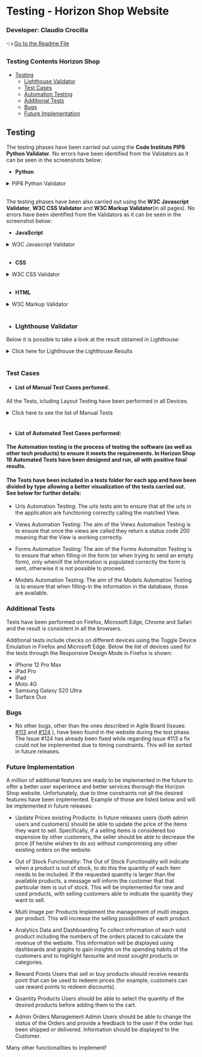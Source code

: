 # **Testing - Horizon Shop** Website

### **Developer: Claudio Crocilla**


👈 [Go to the Readme File](README.md)


### **Testing Contents Horizon Shop**
- [Testing](#testing)
  - [Lighthouse Validator](#lighthouse-validator)
  - [Test Cases](#test-cases)
  - [Automation Testing](#list-of-automated-test-cases-perfomed)
  - [Additional Tests](#additional-tests)
  - [Bugs](#bugs)
  - [Future Implementation](#future-implementation)




## **Testing**
The testing phases have been carried out using the **Code Institute PIP8 Python Validator**. No errors have been identified from the Validators as it can be seen in the screenshots below:

- **Python**

<details>
    <summary>PIP8 Python Validator</summary>

<details>
    <summary>Click here for the CI Python Linter Validator - Home [views.py]</summary>
<img src="static/images/readme/validation-pip8/home-views.webp" alt="CI Python Linter Validator - Home Page [views.py]" width="1000"/>
</details>

<details>
    <summary>Click here for the CI Python Linter Validator - Home [urls.py]</summary>
<img src="static/images/readme/validation-pip8/home-urls.webp" alt="CI Python Linter Validator - Home Page [urls.py]" width="1000"/>
</details>

<details>
    <summary>Click here for the CI Python Linter Validator - Home [models.py]</summary>
<img src="static/images/readme/validation-pip8/home-models.webp" alt="CI Python Linter Validator - Home Page [models.py]" width="1000"/>
</details>

<details>
    <summary>Click here for the CI Python Linter Validator - Contact_Us [views.py]</summary>
<img src="static/images/readme/validation-pip8/contact-us-views.webp" alt="CI Python Linter Validator - Contact Us [views.py]" width="1000"/>
</details>

<details>
    <summary>Click here for the CI Python Linter Validator - Contact_Us [urls.py]</summary>
<img src="static/images/readme/validation-pip8/contact-us-urls.webp" alt="CI Python Linter Validator - Contact Us [urls.py]" width="1000"/>
</details>

<details>
    <summary>Click here for the CI Python Linter Validator - Contact_Us [models.py]</summary>
<img src="static/images/readme/validation-pip8/contact-us-models.webp" alt="CI Python Linter Validator - Contact Us [models.py]" width="1000"/>
</details>

<details>
    <summary>Click here for the CI Python Linter Validator - Contact_Us [forms.py]</summary>
<img src="static/images/readme/validation-pip8/contact-us-forms.webp" alt="CI Python Linter Validator - Contact Us [forms.py]" width="1000"/>
</details>

<details>
    <summary>Click here for the CI Python Linter Validator - Products [admin.py]</summary>
<img src="static/images/readme/validation-pip8/contact-us-admin.webp" alt="CI Python Linter Validator - Contact Us [admin.py]" width="1000"/>
</details>

<details>
    <summary>Click here for the CI Python Linter Validator - Products [views.py]</summary>
<img src="static/images/readme/validation-pip8/products-views.webp" alt="CI Python Linter Validator - Products [views.py]" width="1000"/>
</details>

<details>
    <summary>Click here for the CI Python Linter Validator - Products [urls.py]</summary>
<img src="static/images/readme/validation-pip8/products-urls.webp" alt="CI Python Linter Validator - Products [urls.py]" width="1000"/>
</details>

<details>
    <summary>Click here for the CI Python Linter Validator - Products [models.py]</summary>
<img src="static/images/readme/validation-pip8/products-models.webp" alt="CI Python Linter Validator - Products [models.py]" width="1000"/>
</details>

<details>
    <summary>Click here for the CI Python Linter Validator - Products [forms.py]</summary>
<img src="static/images/readme/validation-pip8/products-forms.webp" alt="CI Python Linter Validator - Products [forms.py]" width="1000"/>
</details>

<details>
    <summary>Click here for the CI Python Linter Validator - Products [admin.py]</summary>
<img src="static/images/readme/validation-pip8/products-admin.webp" alt="CI Python Linter Validator - Products [admin.py]" width="1000"/>
</details>

<details>
    <summary>Click here for the CI Python Linter Validator - Products_Cart [views.py]</summary>
<img src="static/images/readme/validation-pip8/cart-views.webp" alt="CI Python Linter Validator - Products_Cart [views.py]" width="1000"/>
</details>

<details>
    <summary>Click here for the CI Python Linter Validator - Products_Cart [urls.py]</summary>
<img src="static/images/readme/validation-pip8/cart-urls.webp" alt="CI Python Linter Validator - Products_Cart [urls.py]" width="1000"/>
</details>

<details>
    <summary>Click here for the CI Python Linter Validator - Products_Cart [models.py]</summary>
<img src="static/images/readme/validation-pip8/cart-models.webp" alt="CI Python Linter Validator - Products_Cart [models.py]" width="1000"/>
</details>

<details>
    <summary>Click here for the CI Python Linter Validator - Products_Cart [forms.py]</summary>
<img src="static/images/readme/validation-pip8/cart-forms.webp" alt="CI Python Linter Validator - Products_Cart [forms.py]" width="1000"/>
</details>

<details>
    <summary>Click here for the CI Python Linter Validator - Products_Cart [context-processors.py]</summary>
<img src="static/images/readme/validation-pip8/cart-context-processors.webp" alt="CI Python Linter Validator - Products_Cart [context-processors.py]" width="1000"/>
</details>

<details>
    <summary>Click here for the CI Python Linter Validator - Products_Cart [admin.py]</summary>
<img src="static/images/readme/validation-pip8/cart-admin.webp" alt="CI Python Linter Validator - Products_Cart [admin.py]" width="1000"/>
</details>

<details>
    <summary>Click here for the CI Python Linter Validator - Products_Checkout [views.py]</summary>
<img src="static/images/readme/validation-pip8/checkout-views.webp" alt="CI Python Linter Validator - Products_Checkout [views.py]" width="1000"/>
</details>

<details>
    <summary>Click here for the CI Python Linter Validator - Products_Checkout [urls.py]</summary>
<img src="static/images/readme/validation-pip8/checkout-urls.webp" alt="CI Python Linter Validator - Products_Checkout [urls.py]" width="1000"/>
</details>

<details>
    <summary>Click here for the CI Python Linter Validator - Products_Checkout [models.py]</summary>
<img src="static/images/readme/validation-pip8/checkout-models.webp" alt="CI Python Linter Validator - Products_Checkout [models.py]" width="1000"/>
</details>

<details>
    <summary>Click here for the CI Python Linter Validator - Products_Checkout [forms.py]</summary>
<img src="static/images/readme/validation-pip8/checkout-forms.webp" alt="CI Python Linter Validator - Products_Checkout [forms.py]" width="1000"/>
</details>

<details>
    <summary>Click here for the CI Python Linter Validator - Products_Checkout [admin.py]</summary>
<img src="static/images/readme/validation-pip8/checkout-admin.webp" alt="CI Python Linter Validator - Products_Checkout [admin.py]" width="1000"/>
</details>

<details>
    <summary>Click here for the CI Python Linter Validator - Products_Wishlist [views.py]</summary>
<img src="static/images/readme/validation-pip8/wishlist-views.webp" alt="CI Python Linter Validator - Products_Wishlist [views.py]" width="1000"/>
</details>

<details>
    <summary>Click here for the CI Python Linter Validator - Products_Wishlist [models.py]</summary>
<img src="static/images/readme/validation-pip8/wishlist-models.webp" alt="CI Python Linter Validator - Products_Wishlist [models.py]" width="1000"/>
</details>

<details>
    <summary>Click here for the CI Python Linter Validator - Products_Wishlist [context-processors.py]</summary>
<img src="static/images/readme/validation-pip8/wishlist-context-processors.webp" alt="CI Python Linter Validator - Products_Wishlist [context-processors.py]" width="1000"/>
</details>

<details>
    <summary>Click here for the CI Python Linter Validator - Products_Wishlist [admin.py]</summary>
<img src="static/images/readme/validation-pip8/wishlist-admin.webp" alt="CI Python Linter Validator - Products_Wishlist [admin.py]" width="1000"/>
</details>

<details>
    <summary>Click here for the CI Python Linter Validator - Dashboard [views.py]</summary>
<img src="static/images/readme/validation-pip8/dashboard-views.webp" alt="CI Python Linter Validator - Dashboard [views.py]" width="1000"/>
</details>

<details>
    <summary>Click here for the CI Python Linter Validator - Dashboard [urls.py]</summary>
<img src="static/images/readme/validation-pip8/dashboard-urls.webp" alt="CI Python Linter Validator - Dashboard [urls.py]" width="1000"/>
</details>

<details>
    <summary>Click here for the CI Python Linter Validator - Dashboard [models.py]</summary>
<img src="static/images/readme/validation-pip8/dashboard-models.webp" alt="CI Python Linter Validator - Dashboard [models.py]" width="1000"/>
</details>

<details>
    <summary>Click here for the CI Python Linter Validator - Dashboard [forms.py]</summary>
<img src="static/images/readme/validation-pip8/dashboard-forms.webp" alt="CI Python Linter Validator - Dashboard [forms.py]" width="1000"/>
</details>

<details>
    <summary>Click here for the CI Python Linter Validator - Dashboard [signals.py]</summary>
<img src="static/images/readme/validation-pip8/dashboard-signals.webp" alt="CI Python Linter Validator - Dashboard [signals.py]" width="1000"/>
</details>

<details>
    <summary>Click here for the CI Python Linter Validator - Dashboard [admin.py]</summary>
<img src="static/images/readme/validation-pip8/dashboard-admin.webp" alt="CI Python Linter Validator - Dashboard [admin.py]" width="1000"/>
</details>

</details>

<br>

The testing phases have been also carried out using the **W3C Javascript Validator**, **W3C CSS Validator** and **W3C Markup Validator**(in all pages). No errors have been identified from the Validators as it can be seen in the screenshot below:  

- **JavaScript**

<details>
    <summary>W3C Javascript Validator</summary>

<details>
    <summary>Click here for W3C Javascript Validator - Navbar_Script.js</summary>
<img src="static/images/readme/validation-js/js-navbar-script.webp" alt="W3C Javascript Validator - Navbar-Script" width="1000"/>
</details>

<details>
    <summary>Click here for W3C Javascript Validator - Stripe_Element.js</summary>
<img src="static/images/readme/validation-js/js-stripe-elements.webp" alt="W3C Javascript Validator - Stripe" width="1000"/>
</details>

<details>
    <summary>Click here for W3C Javascript Validator - Script.js</summary>
<img src="static/images/readme/validation-js/js-toastify.webp" alt="W3C Javascript Validator - Toastify" width="1000"/>
</details>

</details>

<br>

- **CSS**

<details>
    <summary>W3C CSS Validator</summary>

<details>
    <summary>Click here for W3C CSS Validator - Base.css</summary>
<img src="static/images/readme/validation-css/css-base.webp" alt="W3C CSS Validator - Base.css" width="1000"/>
</details>

<details>
    <summary>Click here for W3C CSS Validator - Rating-stars.css</summary>
<img src="static/images/readme/validation-css/css-rating.webp" alt="W3C CSS Validator - Rating-stars.css" width="1000"/>
</details>

</details>

<br>

- **HTML**

<details>
    <summary>W3C Markup Validator</summary>

<details>
    <summary>Click here for W3C Markup Validator - Home Page</summary>
<img src="static/images/readme/validation-html/homepage.webp" alt="W3C Markup Validator - Home Page" width="1000px"/>
</details>

<details>
    <summary>Click here for W3C Markup Validator - Contact Us</summary>
<img src="static/images/readme/validation-html/contact-us.webp" alt="W3C Markup Validator - Contact Us" width="1000px"/>
</details>

<details>
    <summary>Click here for W3C Markup Validator - Sign In</summary>
<img src="static/images/readme/validation-html/sign-in.webp" alt="W3C Markup Validator - Sign In" width="1000px"/>
</details>

<details>
    <summary>Click here for W3C Markup Validator - Sign Up</summary>
<img src="static/images/readme/validation-html/sign-up.webp" alt="W3C Markup Validator - Sign Up" width="1000px"/>
</details>

<details>
    <summary>Click here for W3C Markup Validator - Sign Out</summary>
<img src="static/images/readme/validation-html/logout.webp" alt="W3C Markup Validator - Sign Out" width="1000px"/>
</details>

<details>
    <summary>Click here for W3C Markup Validator - All Products</summary>
<img src="static/images/readme/validation-html/all-products.webp" alt="W3C Markup Validator - All Products" width="1000px"/>
</details>

<details>
    <summary>Click here for W3C Markup Validator - New Products</summary>
<img src="static/images/readme/validation-html/new-products.webp" alt="W3C Markup Validator - New Products" width="1000px"/>
</details>

<details>
    <summary>Click here for W3C Markup Validator - Used Products</summary>
<img src="static/images/readme/validation-html/used-products.webp" alt="W3C Markup Validator - Used Products" width="1000px"/>
</details>

<details>
    <summary>Click here for W3C Markup Validator - Search By Category</summary>
<img src="static/images/readme/validation-html/by-category-products.webp" alt="W3C Markup Validator - Search By Category" width="1000px"/>
</details>

<details>
    <summary>Click here for W3C Markup Validator - Search By Sub-Category</summary>
<img src="static/images/readme/validation-html/by-subcategory-products.webp" alt="W3C Markup Validator - Search By Sub-Category" width="1000px"/>
</details>

<details>
    <summary>Click here for W3C Markup Validator - Product Details</summary>
<img src="static/images/readme/validation-html/product-details.webp" alt="W3C Markup Validator - Product Details" width="1000px"/>
</details>

<details>
    <summary>Click here for W3C Markup Validator - Cart</summary>
<img src="static/images/readme/validation-html/cart.webp" alt="W3C Markup Validator - Cart" width="1000px"/>
</details>

<details>
    <summary>Click here for W3C Markup Validator - Checkout</summary>
<img src="static/images/readme/validation-html/checkout.webp" alt="W3C Markup Validator - Checkout" width="1000px"/>
</details>

<details>
    <summary>Click here for W3C Markup Validator - Payment Success</summary>
<img src="static/images/readme/validation-html/payment-success.webp" alt="W3C Markup Validator - Payment Success" width="1000px"/>
</details>

<details>
    <summary>Click here for W3C Markup Validator - Wishlist</summary>
<img src="static/images/readme/validation-html/wishlist.webp" alt="W3C Markup Validator - Wishlist" width="1000px"/>
</details>

<details>
    <summary>Click here for W3C Markup Validator - My Horizon Shop</summary>
<img src="static/images/readme/validation-html/my-horizon-shop.webp" alt="W3C Markup Validator - My Horizon Shop" width="1000px"/>
</details>

<details>
    <summary>Click here for W3C Markup Validator - [Admin] Add Category</summary>
<img src="static/images/readme/validation-html/admin-add-category-.webp" alt="W3C Markup Validator - [Admin] Add Category" width="1000px"/>
</details>

<details>
    <summary>Click here for W3C Markup Validator - [Admin] List Categories</summary>
<img src="static/images/readme/validation-html/admin-categories.webp" alt="W3C Markup Validator - [Admin] List Categories" width="1000px"/>
</details>

<details>
    <summary>Click here for W3C Markup Validator - [Admin] Update Category</summary>
<img src="static/images/readme/validation-html/admin-category-update.webp" alt="W3C Markup Validator - [Admin] Update Category" width="1000px"/>
</details>

<details>
    <summary>Click here for W3C Markup Validator - [Admin] Deleted Categories</summary>
<img src="static/images/readme/validation-html/admin-deleted-categories.webp" alt="W3C Markup Validator - [Admin] List Categories" width="1000px"/>
</details>

<details>
    <summary>Click here for W3C Markup Validator - [Admin] Add Sub-Category</summary>
<img src="static/images/readme/validation-html/admin-add-subcategory.webp" alt="W3C Markup Validator - [Admin] Add Sub-Category" width="1000px"/>
</details>

<details>
    <summary>Click here for W3C Markup Validator - [Admin] List Sub-Categories</summary>
<img src="static/images/readme/validation-html/admin-subcategories.webp" alt="W3C Markup Validator - [Admin] List Sub-Categories" width="1000px"/>
</details>

<details>
    <summary>Click here for W3C Markup Validator - [Admin] Update Sub-Category</summary>
<img src="static/images/readme/validation-html/admin-subcategory-update.webp" alt="W3C Markup Validator - [Admin] Update Sub-Category" width="1000px"/>
</details>

<details>
    <summary>Click here for W3C Markup Validator - [Admin] Deleted Sub-Categories</summary>
<img src="static/images/readme/validation-html/admin-deleted-subcategories.webp" alt="W3C Markup Validator - [Admin] Deleted Sub-Categories" width="1000px"/>
</details>

<details>
    <summary>Click here for W3C Markup Validator - [Admin] Add Product</summary>
<img src="static/images/readme/validation-html/admin-add-product.webp" alt="W3C Markup Validator - [Admin] Add Product" width="1000px"/>
</details>

<details>
    <summary>Click here for W3C Markup Validator - [Admin] List Products</summary>
<img src="static/images/readme/validation-html/admin-products-list.webp" alt="W3C Markup Validator - [Admin] List Products" width="1000px"/>
</details>

<details>
    <summary>Click here for W3C Markup Validator - [Admin] Update Product</summary>
<img src="static/images/readme/validation-html/admin-product-update.webp" alt="W3C Markup Validator - [Admin] Update Product" width="1000px"/>
</details>

<details>
    <summary>Click here for W3C Markup Validator - [Admin] Deleted Products</summary>
<img src="static/images/readme/validation-html/admin-deleted-products.webp.webp" alt="W3C Markup Validator - [Admin] Deleted Products" width="1000px"/>
</details>

<details>
    <summary>Click here for W3C Markup Validator - [Admin/Customer] Edit Profile </summary>
<img src="static/images/readme/validation-html/customer-edit-profile.webp" alt="W3C Markup Validator - [Admin/Customer] Edit Profile" width="1000px"/>
</details>

<details>
    <summary>Click here for W3C Markup Validator - [Admin/Customer] Change Password</summary>
<img src="static/images/readme/validation-html/customer-change-password.webp" alt="W3C Markup Validator - [Admin/Customer] Change Password" width="1000px"/>
</details>

<details>
    <summary>Click here for W3C Markup Validator - [Admin/Customer] Add Address </summary>
<img src="static/images/readme/validation-html/customer-add-shipping-address.webp" alt="W3C Markup Validator - [Admin/Customer] Add Address" width="1000px"/>
</details>

<details>
    <summary>Click here for W3C Markup Validator - [Admin/Customer] List Addresses </summary>
<img src="static/images/readme/validation-html/customer-shipping-addresses.webp" alt="W3C Markup Validator - [Admin/Customer] List Addresses" width="1000px"/>
</details>

<details>
    <summary>Click here for W3C Markup Validator - [Admin/Customer] Update Address</summary>
<img src="static/images/readme/validation-html/customer-shipping-address-update.webp" alt="W3C Markup Validator - [Admin/Customer] Update Address" width="1000px"/>
</details>

<details>
    <summary>Click here for W3C Markup Validator - [Admin/Customer] Delete Address</summary>
<img src="static/images/readme/validation-html/customer-delete-shipping-address.webp" alt="W3C Markup Validator - [Admin/Customer] Delete Address" width="1000px"/>
</details>

<details>
    <summary>Click here for W3C Markup Validator - [Admin/Customer] My Orders</summary>
<img src="static/images/readme/validation-html/customer-my-orders.webp" alt="W3C Markup Validator - [Admin/Customer] My Orders" width="1000px"/>
</details>

<details>
    <summary>Click here for W3C Markup Validator - [Admin/Customer] Order Details</summary>
<img src="static/images/readme/validation-html/customer-order-details.webp" alt="W3C Markup Validator - [Admin/Customer] Order Details" width="1000px"/>
</details>

<details>
    <summary>Click here for W3C Markup Validator - [Admin/Customer] Sell Product</summary>
<img src="static/images/readme/validation-html/customer-sell-product.webp" alt="W3C Markup Validator - [Admin/Customer] Sell Product" width="1000px"/>
</details>

<details>
    <summary>Click here for W3C Markup Validator - [Admin/Customer] Products' List</summary>
<img src="static/images/readme/validation-html/customer-my-products.webp" alt="W3C Markup Validator - [Admin/Customer] Products' List" width="1000px"/>
</details>

<details>
    <summary>Click here for W3C Markup Validator - [Admin/Customer] Update Product</summary>
<img src="static/images/readme/validation-html/customer-product-update.webp" alt="W3C Markup Validator - [Admin/Customer] Update Product" width="1000px"/>
</details>

<details>
    <summary>Click here for W3C Markup Validator - [Admin/Customer] Wishlist</summary>
<img src="static/images/readme/validation-html/wishlist.webp" alt="W3C Markup Validator - [Admin/Customer] Wishlist" width="1000px"/>
</details>

<details>
    <summary>Click here for W3C Markup Validator - [Admin/Customer] Add Testimonial</summary>
<img src="static/images/readme/validation-html/customer-add-testimonial.webp" alt="W3C Markup Validator - [Admin/Customer] Add Testimonial" width="1000px"/>
</details>

<details>
    <summary>Click here for W3C Markup Validator - [Admin/Customer] Testimonial List</summary>
<img src="static/images/readme/validation-html/customer-testimonial-list.webp" alt="W3C Markup Validator - [Admin/Customer] Testimonial List" width="1000px"/>
</details>

<details>
    <summary>Click here for W3C Markup Validator - [Admin/Customer] Update Testimonial</summary>
<img src="static/images/readme/validation-html/customer-testimonial-update.webp" alt="W3C Markup Validator - [Admin/Customer] Update Testimonial" width="1000px"/>
</details>

<details>
    <summary>Click here for W3C Markup Validator - [Admin/Customer] Delete Testimonial</summary>
<img src="static/images/readme/validation-html/customer-testimonial-delete.webp" alt="W3C Markup Validator - [Admin/Customer] Delete Testimonial" width="1000px"/>
</details>

<details>
    <summary>Click here for W3C Markup Validator - Error 404</summary>
<img src="static/images/readme/validation-html/error-404.webp" alt="W3C Markup Validator - Error 404" width="1000px"/>
</details>

</details>

<br>

- ### **Lighthouse Validator**
Below it is possible to take a look at the result obtained in Lighthouse:

<details>
    <summary>Click here for Lighthouse the Lighthouse Results</summary>

<details>
    <summary>Click here for Lighthouse Desktop - Homepage</summary>
<img src="static/images/readme/lighthouse/lh-home-desktop.webp" alt="Lighthouse Desktop Homepage" width="600px"/>
</details>

<details>
    <summary>Click here for Lighthouse Mobile - Homepage</summary>
<img src="static/images/readme/lighthouse/lh-home-mobile.webp" alt="Lighthouse Mobile Homepage" width="600px"/>
</details>

<details>
    <summary>Click here for Lighthouse Desktop - Contact Us</summary>
<img src="static/images/readme/lighthouse/lh-contact-us-desktop.webp" alt="Lighthouse Desktop Contact Us" width="600px"/>
</details>

<details>
    <summary>Click here for Lighthouse Mobile - Contact Us</summary>
<img src="static/images/readme/lighthouse/lh-contact-us-mobile.webp" alt="Lighthouse Mobile Contact Us" width="600px"/>
</details>

<details>
    <summary>Click here for Lighthouse Desktop - All Products</summary>
<img src="static/images/readme/lighthouse/lh-all-products-desktop.webp" alt="Lighthouse Desktop All Products" width="600px"/>
</details>

<details>
    <summary>Click here for Lighthouse Mobile - All Products</summary>
<img src="static/images/readme/lighthouse/lh-all-products-mobile.webp" alt="Lighthouse Mobile All Products" width="600px"/>
</details>

<details>
    <summary>Click here for Lighthouse Desktop - New Products</summary>
<img src="static/images/readme/lighthouse/lh-new-products-desktop.webp" alt="Lighthouse Desktop New Products" width="600px"/>
</details>

<details>
    <summary>Click here for Lighthouse Mobile - New Products</summary>
<img src="static/images/readme/lighthouse/lh-new-products-mobile.webp" alt="Lighthouse Mobile New Products" width="600px"/>
</details>

<details>
    <summary>Click here for Lighthouse Desktop - Used Products</summary>
<img src="static/images/readme/lighthouse/lh-used-products-desktop.webp" alt="Lighthouse Desktop Used Products" width="600px"/>
</details>

<details>
    <summary>Click here for Lighthouse Mobile - Used Products</summary>
<img src="static/images/readme/lighthouse/lh-used-products-mobile.webp" alt="Lighthouse Mobile Used Products" width="600px"/>
</details>

<details>
    <summary>Click here for Lighthouse Desktop - Products Search By</summary>
<img src="static/images/readme/lighthouse/lh-search-by-products-desktop.webp" alt="Lighthouse Desktop Products Search By" width="600px"/>
</details>

<details>
    <summary>Click here for Lighthouse Mobile - Products Search By</summary>
<img src="static/images/readme/lighthouse/lh-serach-by-products-mobile.webp" alt="Lighthouse Mobile Products Search By" width="600px"/>
</details>

<details>
    <summary>Click here for Lighthouse Desktop - Products Details</summary>
<img src="static/images/readme/lighthouse/lh-product-details-desktop.webp" alt="Lighthouse Desktop Products Details" width="600px"/>
</details>

<details>
    <summary>Click here for Lighthouse Mobile - Products Details</summary>
<img src="static/images/readme/lighthouse/lh-product-details-mobile.webp" alt="Lighthouse Mobile Products Details" width="600px"/>
</details>

<details>
    <summary>Click here for Lighthouse Desktop - Cart</summary>
<img src="static/images/readme/lighthouse/lh-cart-desktop.webp" alt="Lighthouse Desktop Cart" width="600px"/>
</details>

<details>
    <summary>Click here for Lighthouse Mobile - Cart</summary>
<img src="static/images/readme/lighthouse/lh-cart-mobile.webp" alt="Lighthouse Mobile Cart" width="600px"/>
</details>

<details>
    <summary>Click here for Lighthouse Desktop - Checkout</summary>
<img src="static/images/readme/lighthouse/lh-checkout-desktop.webp" alt="Lighthouse Desktop Checkout" width="600px"/>
</details>

<details>
    <summary>Click here for Lighthouse Mobile - Checkout</summary>
<img src="static/images/readme/lighthouse/lh-checkout-mobile.webp" alt="Lighthouse Mobile Checkout" width="600px"/>
</details>

<details>
    <summary>Click here for Lighthouse Desktop - Payment Success</summary>
<img src="static/images/readme/lighthouse/lh-payment-success-desktop.webp" alt="Lighthouse Desktop Payment Success" width="600px"/>
</details>

<details>
    <summary>Click here for Lighthouse Mobile - Payment Success</summary>
<img src="static/images/readme/lighthouse/lh-payment-success-mobile.webp" alt="Lighthouse Mobile Payment Success" width="600px"/>
</details>

<details>
    <summary>Click here for Lighthouse Desktop - My Horizon Shop</summary>
<img src="static/images/readme/lighthouse/lh-my-horizon-shop-desktop.webp" alt="Lighthouse Desktop My Horizon Shop" width="600px"/>
</details>

<details>
    <summary>Click here for Lighthouse Mobile - My Horizon Shop</summary>
<img src="static/images/readme/lighthouse/lh-my-horizon-shop-mobile.webp" alt="Lighthouse Mobile My Horizon Shop" width="600px"/>
</details>

<details>
    <summary>Click here for Lighthouse Desktop - [Admin] Add Category </summary>
<img src="static/images/readme/lighthouse/lh-admin-add-category-desktop.webp" alt="Lighthouse Desktop [Admin] Add Category" width="600px"/>
</details>

<details>
    <summary>Click here for Lighthouse Mobile - [Admin] Add Category </summary>
<img src="static/images/readme/lighthouse/lh-admin-add-category-mobile.webp" alt="Lighthouse Mobile [Admin] Add Category" width="600px"/>
</details>

<details>
    <summary>Click here for Lighthouse Desktop - [Admin] List Categories </summary>
<img src="static/images/readme/lighthouse/lh-admin-list-category-desktop.webp" alt="Lighthouse Desktop [Admin] List Category" width="600px"/>
</details>

<details>
    <summary>Click here for Lighthouse Mobile - [Admin] List Categories </summary>
<img src="static/images/readme/lighthouse/lh-admin-list-category-mobile.webp" alt="Lighthouse Mobile [Admin] List Category" width="600px"/>
</details>

<details>
    <summary>Click here for Lighthouse Desktop - [Admin] Update Category </summary>
<img src="static/images/readme/lighthouse/lh-admin-update-category-desktop.webp" alt="Lighthouse Desktop [Admin] Update Category" width="600px"/>
</details>

<details>
    <summary>Click here for Lighthouse Mobile - [Admin] Update Category </summary>
<img src="static/images/readme/lighthouse/lh-admin-update-category-mobile.webp" alt="Lighthouse Mobile [Admin] Update Category" width="600px"/>
</details>

<details>
    <summary>Click here for Lighthouse Desktop - [Admin] Deleted Categories </summary>
<img src="static/images/readme/lighthouse/lh-admin-deleted-categories-desktop.webp" alt="Lighthouse Desktop [Admin] Deleted Category" width="600px"/>
</details>

<details>
    <summary>Click here for Lighthouse Mobile - [Admin] Deleted Categories </summary>
<img src="static/images/readme/lighthouse/lh-admin-deleted-categories-mobile.webp" alt="Lighthouse Mobile [Admin] Deleted Category" width="600px"/>
</details>

<details>
    <summary>Click here for Lighthouse Desktop - [Admin] Add Sub-Category </summary>
<img src="static/images/readme/lighthouse/lh-admin-add-subcategory-desktop.webp" alt="Lighthouse Desktop [Admin] Add Sub-Category" width="600px"/>
</details>

<details>
    <summary>Click here for Lighthouse Mobile - [Admin] Add Sub-Category </summary>
<img src="static/images/readme/lighthouse/lh-admin-add-subcategory-mobile.webp" alt="Lighthouse Mobile [Admin] Add Sub-Category" width="600px"/>
</details>

<details>
    <summary>Click here for Lighthouse Desktop - [Admin] List Sub-Categories </summary>
<img src="static/images/readme/lighthouse/lh-admin-list-subcategory-desktop.webp" alt="Lighthouse Desktop [Admin] List Sub-Categories" width="600px"/>
</details>

<details>
    <summary>Click here for Lighthouse Mobile - [Admin] List Sub-Categories </summary>
<img src="static/images/readme/lighthouse/lh-admin-list-subcategory-mobile.webp" alt="Lighthouse Mobile [Admin] List Sub-Categories" width="600px"/>
</details>

<details>
    <summary>Click here for Lighthouse Desktop - [Admin] Update Sub-Category </summary>
<img src="static/images/readme/lighthouse/lh-admin-update-subcategory-desktop.webp" alt="Lighthouse Desktop [Admin] Update Sub-Categories" width="600px"/>
</details>

<details>
    <summary>Click here for Lighthouse Mobile - [Admin] Update Sub-Category </summary>
<img src="static/images/readme/lighthouse/lh-admin-update-subcategory-mobile.webp" alt="Lighthouse Mobile [Admin] Update Sub-Categories" width="600px"/>
</details>

<details>
    <summary>Click here for Lighthouse Desktop - [Admin] Deleted Sub-Categories </summary>
<img src="static/images/readme/lighthouse/lh-admin-deleted-subcategories-desktop.webp" alt="Lighthouse Desktop [Admin] Deleted Sub-Categories" width="600px"/>
</details>

<details>
    <summary>Click here for Lighthouse Mobile - [Admin] Deleted Sub-Categories </summary>
<img src="static/images/readme/lighthouse/lh-admin-deleted-subcategories-mobile.webp" alt="Lighthouse Mobile [Admin] Deleted Sub-Categories" width="600px"/>
</details>

<details>
    <summary>Click here for Lighthouse Desktop - [Admin] Add Product </summary>
<img src="static/images/readme/lighthouse/lh-admin-add-products-desktop.webp" alt="Lighthouse Desktop [Admin] Add Product" width="600px"/>
</details>

<details>
    <summary>Click here for Lighthouse Mobile - [Admin] Add Product </summary>
<img src="static/images/readme/lighthouse/lh-admin-add-products-mobile.webp" alt="Lighthouse Mobile [Admin] Add Product" width="600px"/>
</details>

<details>
    <summary>Click here for Lighthouse Desktop - [Admin] Update Product </summary>
<img src="static/images/readme/lighthouse/lh-admin-update-products-desktop.webp" alt="Lighthouse Desktop [Admin] Update Product" width="600px"/>
</details>

<details>
    <summary>Click here for Lighthouse Mobile - [Admin] Update Product </summary>
<img src="static/images/readme/lighthouse/lh-admin-update-products-mobile.webp" alt="Lighthouse Mobile [Admin] Update Product" width="600px"/>
</details>

<details>
    <summary>Click here for Lighthouse Desktop - [Admin] Deleted Product</summary>
<img src="static/images/readme/lighthouse/lh-admin-deleted-products-desktop.webp" alt="Lighthouse Desktop [Admin] Deleted Product" width="600px"/>
</details>

<details>
    <summary>Click here for Lighthouse Mobile - [Admin] Deleted Product</summary>
<img src="static/images/readme/lighthouse/lh-admin-deleted-products-mobile.webp" alt="Lighthouse Mobile [Admin] Deleted Product" width="600px"/>
</details>

<details>
    <summary>Click here for Lighthouse Desktop - [Admin/Customer] Edit Profile</summary>
<img src="static/images/readme/lighthouse/lh-customer-edit-profile-desktop.webp" alt="Lighthouse Desktop [Admin] Edit Profile" width="600px"/>
</details>

<details>
    <summary>Click here for Lighthouse Mobile - [Admin] Edit Profile</summary>
<img src="static/images/readme/lighthouse/lh-customer-edit-profile-mobile.webp" alt="Lighthouse Mobile [Admin] Edit Profile" width="600px"/>
</details>

<details>
    <summary>Click here for Lighthouse Desktop - [Admin/Customer] Change Password Profile</summary>
<img src="static/images/readme/lighthouse/lh-customer-edit-password-desktop.webp" alt="Lighthouse Desktop [Admin/Customer] Change Password Profile" width="600px"/>
</details>

<details>
    <summary>Click here for Lighthouse Mobile - [Admin/Customer] Change Password Profile</summary>
<img src="static/images/readme/lighthouse/lh-customer-edit-password-mobile.webp" alt="Lighthouse Mobile [Admin/Customer] Change Password Profile" width="600px"/>
</details>

<details>
    <summary>Click here for Lighthouse Desktop - [Admin/Customer] Add Address</summary>
<img src="static/images/readme/lighthouse/lh-customer-add-addresse-desktop.webp" alt="Lighthouse Desktop [Admin/Customer] Add Address" width="600px"/>
</details>

<details>
    <summary>Click here for Lighthouse Mobile - [Admin/Customer] Add Address</summary>
<img src="static/images/readme/lighthouse/lh-customer-add-addresse-mobile.webp" alt="Lighthouse Mobile [Admin/Customer] Add Address" width="600px"/>
</details>

<details>
    <summary>Click here for Lighthouse Desktop - [Admin/Customer] List Address</summary>
<img src="static/images/readme/lighthouse/lh-customer-list-addresses-desktop.webp" alt="Lighthouse Desktop [Admin/Customer] List Address" width="600px"/>
</details>

<details>
    <summary>Click here for Lighthouse Mobile - [Admin/Customer] List Address</summary>
<img src="static/images/readme/lighthouse/lh-customer-list-addresses-mobile.webp" alt="Lighthouse Mobile [Admin/Customer] List Address" width="600px"/>
</details>

<details>
    <summary>Click here for Lighthouse Desktop - [Admin/Customer] Update Address</summary>
<img src="static/images/readme/lighthouse/lh-customer-update-address-desktop.webp" alt="Lighthouse Desktop [Admin/Customer] Update Address" width="600px"/>
</details>

<details>
    <summary>Click here for Lighthouse Mobile - [Admin/Customer] Update Address</summary>
<img src="static/images/readme/lighthouse/lh-customer-update-address-mobile.webp" alt="Lighthouse Mobile [Admin/Customer] Update Address" width="600px"/>
</details>

<details>
    <summary>Click here for Lighthouse Desktop - [Admin/Customer] Delete Address</summary>
<img src="static/images/readme/lighthouse/lh-customer-delete-address-desktop.webp" alt="Lighthouse Desktop [Admin/Customer] Delete Address" width="600px"/>
</details>

<details>
    <summary>Click here for Lighthouse Mobile - [Admin/Customer] Delete Address</summary>
<img src="static/images/readme/lighthouse/lh-customer-delete-address-mobile.webp" alt="Lighthouse Mobile [Admin/Customer] Delete Address" width="600px"/>
</details>

<details>
    <summary>Click here for Lighthouse Desktop - [Admin/Customer] My Orders</summary>
<img src="static/images/readme/lighthouse/lh-customer-order-list-desktop.webp" alt="Lighthouse Desktop [Admin/Customer] My Orders" width="600px"/>
</details>

<details>
    <summary>Click here for Lighthouse Mobile - [Admin/Customer] My Orders</summary>
<img src="static/images/readme/lighthouse/lh-customer-order-list-mobile.webp" alt="Lighthouse Mobile [Admin/Customer] My Orders" width="600px"/>
</details>

<details>
    <summary>Click here for Lighthouse Desktop - [Admin/Customer] Order Details</summary>
<img src="static/images/readme/lighthouse/lh-customer-order-details-desktop.webp" alt="Lighthouse Desktop [Admin/Customer] Order Details" width="600px"/>
</details>

<details>
    <summary>Click here for Lighthouse Mobile - [Admin/Customer] Order Details</summary>
<img src="static/images/readme/lighthouse/lh-customer-order-details-mobile.webp" alt="Lighthouse Mobile [Admin/Customer] Order Details" width="600px"/>
</details>

<details>
    <summary>Click here for Lighthouse Desktop - [Admin/Customer] Sell Product</summary>
<img src="static/images/readme/lighthouse/lh-customer-add-product-desktop.webp" alt="Lighthouse Desktop [Admin/Customer] Sell Product" width="600px"/>
</details>

<details>
    <summary>Click here for Lighthouse Mobile - [Admin/Customer] Sell Product</summary>
<img src="static/images/readme/lighthouse/lh-customer-add-product-mobile.webp" alt="Lighthouse Mobile [Admin/Customer] Sell Product" width="600px"/>
</details>

<details>
    <summary>Click here for Lighthouse Desktop - [Admin/Customer] Products' List</summary>
<img src="static/images/readme/lighthouse/lh-customer-list-products-desktop.webp" alt="Lighthouse Desktop [Admin/Customer] Products' List" width="600px"/>
</details>

<details>
    <summary>Click here for Lighthouse Mobile - [Admin/Customer] Products' List</summary>
<img src="static/images/readme/lighthouse/lh-customer-list-products-mobile.webp" alt="Lighthouse Mobile [Admin/Customer] Products' List" width="600px"/>
</details>

<details>
    <summary>Click here for Lighthouse Desktop - [Admin/Customer] Update Product</summary>
<img src="static/images/readme/lighthouse/lh-customer-edit-products-desktop.webp" alt="Lighthouse Desktop [Admin/Customer] Update Product" width="600px"/>
</details>

<details>
    <summary>Click here for Lighthouse Mobile - [Admin/Customer] Update Product</summary>
<img src="static/images/readme/lighthouse/lh-customer-edit-products-mobile.webp" alt="Lighthouse Mobile [Admin/Customer] Update Product" width="600px"/>
</details>

<details>
    <summary>Click here for Lighthouse Desktop - [Admin/Customer] My Wishlist</summary>
<img src="static/images/readme/lighthouse/lh-wishlist-desktop.webp" alt="Lighthouse Desktop [Admin/Customer] My Wishlist" width="600px"/>
</details>

<details>
    <summary>Click here for Lighthouse Mobile - [Admin/Customer] My Wishlist</summary>
<img src="static/images/readme/lighthouse/lh-wishlist-mobile.webp" alt="Lighthouse Mobile [Admin/Customer] My Wishlist" width="600px"/>
</details>

<details>
    <summary>Click here for Lighthouse Desktop - [Admin/Customer] Add Testimonial</summary>
<img src="static/images/readme/lighthouse/lh-customer-add-testimonials-desktop.webp" alt="Lighthouse Desktop [Admin/Customer] Add Testimonial" width="600px"/>
</details>

<details>
    <summary>Click here for Lighthouse Mobile - [Admin/Customer] Add Testimonial</summary>
<img src="static/images/readme/lighthouse/lh-customer-add-testimonials-mobile.webp" alt="Lighthouse Mobile [Admin/Customer] Add Testimonial" width="600px"/>
</details>

<details>
    <summary>Click here for Lighthouse Desktop - [Admin/Customer] List Testimonials</summary>
<img src="static/images/readme/lighthouse/lh-customer-list-testimonials-desktop.webp" alt="Lighthouse Desktop [Admin/Customer] List Testimonials" width="600px"/>
</details>

<details>
    <summary>Click here for Lighthouse Mobile - [Admin/Customer] List Testimonials</summary>
<img src="static/images/readme/lighthouse/lh-customer-list-testimonials-mobile.webp" alt="Lighthouse Mobile [Admin/Customer] List Testimonials" width="600px"/>
</details>

<details>
    <summary>Click here for Lighthouse Desktop - [Admin/Customer] Update Testimonial</summary>
<img src="static/images/readme/lighthouse/lh-customer-update-testimonials-desktop.webp" alt="Lighthouse Desktop [Admin/Customer] Update Testimonial" width="600px"/>
</details>

<details>
    <summary>Click here for Lighthouse Mobile - [Admin/Customer] Update Testimonial</summary>
<img src="static/images/readme/lighthouse/lh-customer-update-testimonials-mobile.webp" alt="Lighthouse Mobile [Admin/Customer] Update Testimonial" width="600px"/>
</details>

<details>
    <summary>Click here for Lighthouse Desktop - [Admin/Customer] Delete Testimonial</summary>
<img src="static/images/readme/lighthouse/lh-customer-delete-testimonials-desktop.webp" alt="Lighthouse Desktop [Admin/Customer] Delete Testimonial" width="600px"/>
</details>

<details>
    <summary>Click here for Lighthouse Mobile - [Admin/Customer] Delete Testimonial</summary>
<img src="static/images/readme/lighthouse/lh-customer-delete-testimonials-mobile.webp" alt="Lighthouse Mobile [Admin/Customer] Delete Testimonial" width="600px"/>
</details>

<details>
    <summary>Click here for Lighthouse Desktop - Sign In</summary>
<img src="static/images/readme/lighthouse/lh-signin-desktop.webp" alt="Lighthouse Desktop Sign In" width="600px"/>
</details>

<details>
    <summary>Click here for Lighthouse Mobile - Sign In</summary>
<img src="static/images/readme/lighthouse/lh-signin-mobile.webp" alt="Lighthouse Mobile Sign In" width="600px"/>
</details>

<details>
    <summary>Click here for Lighthouse Desktop - Sign Up</summary>
<img src="static/images/readme/lighthouse/lh-signup-desktop.webp" alt="Lighthouse Desktop Sign Up" width="600px"/>
</details>

<details>
    <summary>Click here for Lighthouse Mobile - Sign Up</summary>
<img src="static/images/readme/lighthouse/lh-signup-mobile.webp" alt="Lighthouse Mobile Sign Up" width="600px"/>
</details>

<details>
    <summary>Click here for Lighthouse Desktop - Sign Out</summary>
<img src="static/images/readme/lighthouse/lh-logout-desktop.webp" alt="Lighthouse Desktop Sign Out" width="600px"/>
</details>

<details>
    <summary>Click here for Lighthouse Mobile - Sign Out</summary>
<img src="static/images/readme/lighthouse/lh-logout-mobile.webp" alt="Lighthouse Mobile Sign Out" width="600px"/>
</details>

</details>

<br>


### **Test Cases**

  - #### List of Manual Test Cases perfomed.
All the Tests, icluding Layout Testing have been performed in all Devices. 

<details>
    <summary>Click here to see the list of Manual Tests</summary>

| Page | Feature | Expected Result | Status |
| --- | --- | --- | --- |
| Home | Header | Make sure that the Logo and the Navbar are displayed on the top part of the Home Page. | Pass |
| Home | Header | Make sure that non-authenticated users can only access Home, Contact Us, Products, Sign In/Up Pages. | Pass |
| Home | Header | Make sure that non-authenticated users cannot add product to the Cart or to the Wishlist. | Pass |
| Home | Header | Make sure that authenticated user can see/access Home, Contact Us, Products, Cart, Wishlist and all the customer sections of My Horizon Shop Dashboard. | Pass |
| Home | Header | Make sure that by clicking on the Logo the user is redirected to the Home Page. | Pass |
| Home | Header | Make sure that by clicking onto one of the Products Button the user is redirected to the Products List selected. | Pass |
| Home | Header | Make sure that by using the search field the user is redirected to the Products List displaying the products that match the query entered by the user. | Pass |
| Home | Horizon Shop Service | Make sure that the Services of Horizon Shop are displayed with no overlap with the Logos, Navbar and/or text. | Pass |
| Home | Hero Offer Section | Make sure that the Images in a Carousel are displayed with the correct text/buttons. | Pass |
| Home | Hero Offer Section | Make sure that the Carousel and its content do not overlap with other website contents. | Pass |
| Home | Latest New Products | Make sure that the latest 4 New Products added to Horizon Shop are displayed in cards with no overlap with other sections. | Pass |
| Home | Latest New Products | Make sure that in each New Product Card the correct information is displayed (Title, Category, Rating, Price, Comments' Quantity, Buttons Cart and Wishlist) for Authenticated Users. | Pass |
| Home | Latest New Products | Make sure that in each New Product Card the correct information is displayed (Title, Category, Rating, Price, Comments' Quantity) for Non-Authenticated Users. | Pass |
| Home | Latest Used Products | Make sure that the latest 4 Used Products added to Horizon Shop are displayed in cards with no overlap with other sections. | Pass |
| Home | Latest Used Products | Make sure that in each Used Product Card, the correct information is displayed (Title, Category, Rating, Price, Comments' Quantity, Buttons Cart and Wishlist) for Authenticated Users. | Pass |
| Home | Latest Used Products | Make sure that in each Used Product Card the correct information is displayed (Title, Category, Rating, Price, Comments' Quantity) for Non-Authenticated Users. | Pass |
| Home | Testimonials Section | Make sure that the Testimonials area displays a carousel with Users’ Testimonials.| Pass |
| Home | Testimonials Section | Make sure that the user can use the arrows to switch between Testimonials. | Pass |
| Home | Testimonials Section | Make sure that Testimonials are displayed properly including the Comment, the Rating, the Avatar and the Username of the User. | Pass |
| Home | Footer | Make sure that the footer displays the information of the company | Pass |
| Home | Footer | Make sure that the footer provides the link to access the social media and when clicking on the icons a new tab is opened | Pass |
| Home | Footer | Make sure that the user can sign up with an email address to receive the newsletter.| Pass |
| Home | Footer | Make sure that, by clicking on the newsletter form button, if no email or an invalid email has been entered an error message is displayed to the user. | Pass |
| Home | Footer | Make sure that by clicking on the newsletter form button, if a correct email has been entered, a success message notification is displayed to the user | Pass |
| Contact Us | Form Section | Make sure that the information is displayed correctly in the page and no overlap/cut-off are present. | Pass |
| Contact Us | Form Section | Make sure all the fields (Full Name, Email, Message) are editable. | Pass |
| Contact Us | Form Section | Make sure the checkboxes Terms & Condition is clickable. | Pass |
| Contact Us | Form Section | Make sure all the fields (Full Name, Email, Message, Terms & Condition) are mandatory. | Pass |
| Contact Us | Form Section | Make sure that the Reset Form Button works and deletes all the information entered in the form. | Pass |
| Contact Us | Form Section | Make sure that the Submit Button works and provides a clear message to the user. | Pass |
| Contact Us | Maps | Make sure that the Map with the location of the company is properly displayed. | Pass |
| Contact Us | Location Section | Make sure that the company details are displayed properly. | Pass |
| Contact Us | Location Section | Make sure that the company details don't overlap with other parts of the Contact Us Page. | Pass |
| Contact Us | Location Section | Make sure that the company details includes the Address, Email and Phone Number. | Pass |
| Wishlist | Wishlist List | Make sure that only authenticated users can see/access the wishlist. | Pass |
| Wishlist | Wishlist List | Make sure that the authenticated users can see only their own wished products. | Pass |
| Wishlist | Wishlist List | Make sure that the authenticated users can see the list of products in cards and no overlaps are present. | Pass |
| Cart | Cart Page | Make sure that non-authenticated users can see a message informing them to log in Horizon Shop to see the content of the Cart. | Pass |
| Cart | Cart Page | Make sure that the authenticated users can see/access the Cart Page. | Pass |
| Cart | Cart Page | Make sure that if no product has been added to the Cart, the user sees a Background Image and message informing that no Products are present. | Pass |
| Cart | Cart Page | Make sure that if no product has been added to the Cart, a button that redirects the user to the list of products is displayed. | Pass |
| Cart | Cart Page | Make sure that the users can see the list of products added and no overlaps are present. | Pass |
| Cart | Cart Page | Make sure that the users can see the quantity of added products being update when using the dedicated buttons. | Pass |
| Cart | Cart Page | Make sure that the users can see the list of their Shipping Addresses. | Pass |
| Cart | Cart Page | Make sure that if the user does not have any Shipping Address saved, a message is displayed to the user with a link to go back to the Address Creation. | Pass |
| Cart | Cart Page | Make sure that a clickable Checkout Button is displayed. | Pass |
| Cart | Cart Page | Make sure that by clicking on the Checkout Button the user is redirected to the Checkout page. | Pass |
| Checkout | Summary | Make sure that a summary with the important information of the order is displayed. | Pass |
| Checkout | Summary | Make sure that the summary contains the User Details. | Pass |
| Checkout | Summary | Make sure that the summary contains the Shipping Address Details. | Pass |
| Checkout | Summary | Make sure that the summary contains the List of Products present in the user cart. | Pass |
| Checkout | Stripe | Make sure that the Stripe Payment Form is displayed. | Pass |
| Checkout | Stripe | Make sure that the a Pay Now Button is displayed and/or is disabled if the form is not filled in correctly. | Pass |
| Checkout | Stripe | Make sure that a Continue Shopping Button, that redirects the user to the All Products List Page, is displayed.  | Pass |
| Checkout | Stripe | Make sure that the fields in the Payment form are editable. | Pass |
| Checkout | Stripe | Make sure that if a invalid *Credit/Debit Card* and/or incorrect *Valid Date* are entered, an error message is displayed to the user. | Pass |
| Checkout | Stripe | Make sure that if the form is correctly filled-in, the Pay Now button is clickable. | Pass |
| Checkout | Payment Success | Make sure that by clicking on the Pay Now Button a Wheel Spinner is displayed and the Pay Now Button is not visible. | Pass |
| Checkout | Payment Success | Make sure that when clicking on the Pay Now Button if the Payment is processed correctly, the user is redirected to the Payment Success Page. | Pass |
| Checkout | Email Success | Make sure that the user receives an email confirming that the order has been processed correctly. | Pass |
| Checkout | Payment Fail | Make sure that when clicking on the Pay Now Button if the Payment fails, the user is redirected to the Payment Failed Page. | Pass |
| Checkout | Email Fail | Make sure that the user receives an email confirming that the order has not been processed. | Pass |
| Dashboard | My Horizon Shop | Make sure that only authenticated users can access and view the content of the My Horizon Shop Page. | Pass |
| Dashboard | My Horizon Shop | Make sure that Quick Access Link Cards are displayed correctly. | Pass |
| Dashboard | My Horizon Shop | Make sure that the correct value of the Quick Access Link Cards is displayed in each card. | Pass |
| Dashboard | My Horizon Shop | Make sure that from the cards it is possible to access the relative sub-sections. | Pass |
| Management | My Admin | Make sure that the My Admin Section includes the Add Category/Sub-Category, Categories/Sub-Categories List, Add Product, Product List and Deleted Product List. | Pass |
| Management | My Admin | Make sure that only Admin User can access the My Admin Section and the relative sub-sections. | Pass |
| My Admin | Add Category | Make sure that by clicking Add Category the Admin User is able to access the Add Category Page form. | Pass |
| My Admin | Add Category | Make sure that after filling-in the form, the Admin User is redirected to the Categories List Page if the form is valid. | Pass |
| My Admin | Add Category | Make sure that after the redirect to the Categories List Page, a Message is displayed to the Admin User confirming the creation of the Category. | Pass |
| My Admin | Add Category | Make sure that the Admin User is obliged to fill the mandatory fields correctly. | Pass |
| My Admin | Category List | Make sure that by clicking Category List Sub-Section the Admin User is able to see the Categories added. | Pass |
| My Admin | Category List | Make sure that the Admin User can visualise the name of the Category. | Pass |
| My Admin | Category List | Make sure that a Delete Button is present for the Admin User to click on if the entered category needs to be deleted. | Pass |
| My Admin | Category List | Make sure that by clicking on the Delete Button a modal requesting confirmation to the Admin User is opened. | Pass |
| My Admin | Category List | Make sure that after confirmation, the Admin User is redirected to the Category List and a message confirming the deletion is displayed. | Pass |
| My Admin | Category List | Make sure that an Edit Button is displayed. | Pass |
| My Admin | Category List | Make sure that by clicking on the Edit Button the Admin User can update the information of a previous entered Category. | Pass |
| My Admin | Category List | Make sure that every page is responsive and that no overlaps are presents. | Pass |
| My Admin | Add Sub-Category | Make sure that by clicking Add Sub-Category the Admin User is able to access the Add Sub-Category Page form. | Pass |
| My Admin | Add Sub-Category | Make sure that after filling-in the form, the Admin User is redirected to the Sub-Categories List Page if the form is valid. | Pass |
| My Admin | Add Sub-Category | Make sure that after the redirect to the Sub-Categories List Page a Message is displayed to the Admin User confirming the creation of the Sub-Category. | Pass |
| My Admin | Add Sub-Category | Make sure that the Admin User is obliged to fill the mandatory fields correctly. | Pass |
| My Admin | Sub-Category List | Make sure that by clicking Sub-Category List Sub-Section the Admin User is able to see the Sub-Categories added. | Pass |
| My Admin | Sub-Category List | Make sure that the Admin User can visualise the name of the Sub-Category and the Category associated to it. | Pass |
| My Admin | Sub-Category List | Make sure that a Delete Button is present and that the Admin User can click on the Delete button to delete the entered Sub-Category. | Pass |
| My Admin | Sub-Category List | Make sure that by clicking on the Delete Button a modal requesting confirmation to the Admin User is opened. | Pass |
| My Admin | Sub-Category List | Make sure that after confirmation the Admin User is redirected to the Sub-Category List and a message confirming the deletion is displayed. | Pass |
| My Admin | Sub-Category List | Make sure that an Edit Button is displayed. | Pass |
| My Admin | Sub-Category List | Make sure that by clicking on the Edit Button the Admin User can update the information of a previous entered Sub-Category. | Pass |
| My Admin |Sub-Category List | Make sure that every page is responsive and that no overlaps are presents. | Pass |
| My Admin | Add Product | Make sure that by clicking Add Product the Admin User is able to access the Add Product Page form. | Pass |
| My Admin | Add Product | Make sure that after filling-in the form and clicking on the Create Button, the Admin User is redirected to the Products List Page if the form is valid. | Pass |
| My Admin | Add Product | Make sure that after the redirect to the Products List Page a Message is displayed to the Admin User confirming the creation of the product. | Pass |
| My Admin | Add Product | Make sure that the Admin User is obliged to fill the mandatory fields correctly. | Pass |
| My Admin | Product List | Make sure that by clicking Product List Sub-Section the Admin User is able to see the products added. | Pass |
| My Admin | Product List | Make sure that the Admin User can visualise all the products information. | Pass |
| My Admin | Product List | Make sure that a Delete Button is present and when clicking on it, the entered product is set as Deleted and it is not available in any of the Products Lists. | Pass |
| My Admin | Product List | Make sure that by clicking on the Delete Button a modal requesting confirmation to the Admin User is opened. | Pass |
| My Admin | Product List | Make sure that after confirmation the Admin User is redirected to the Product List and a message confirming the deletion of the Product is displayed. | Pass |
| My Admin | Product List | Make sure that an Edit Button is displayed. | Pass |
| My Admin | Product List | Make sure that by clicking on the Edit Button the Admin User can update the information of a product. | Pass |
| My Admin | Product List | Make sure that every page is responsive and that no overlaps are present. | Pass |
| My Admin | Deleted Product List | Make sure that by clicking Deleted Product List Sub-Section the Admin User is able to see the products in deleted Status. | Pass |
| My Admin | Deleted Product List | Make sure that the Admin User can visualise basic information of the Deleted Products. | Pass |
| My Admin | Deleted Product List | Make sure that a Restore Button is present and when clicking on it, the product is restored and available in all the Products List. | Pass |
| My Admin | Deleted Product List | Make sure that after restoring the product the Admin User is redirected to the Product List and a message confirming the action is displayed. | Pass |
| Dashboard | My Profile | Make sure that the My Profile Section includes the Edit Profile, Change Password, Add address and List Addresses Sub-Sections. | Pass |
| My Profile | Edit Profile | Make sure that by clicking Edit Profile the Admin User is able to access the personal information form. | Pass |
| My Profile | Edit Profile | Make sure that in the Edit Profile Form the user can edit only his/her own personal information. | Pass |
| My Profile | Change password | Make sure that by clicking Change Password Sub-Section, the user is able to successfully access the Change Password Page. | Pass |
| My Profile | Change password | Make sure that in the Change Password Form the user can change the password associated to his/her account. | Pass |
| Dashboard | My Products | Make sure that My Profile Section includes the My Order, Sell Products, Product List, My Wishlist Sub-Sections. | Pass |
| My Products | My Order | Make sure that by clicking to My Order Sub-Section the user is able to see the completed orders. | Pass |
| My Products | My Order | Make sure that the user can visualise the basic information about the order (Order Number, Status, date of the Order). | Pass |
| My Products | My Order | Make sure that a Details Button is present and when clicking on it the user can see the details of the Order. | Pass |
| My Products | My Order | Make sure that in the Details Page the Account, the Shipping Address, the Order and Product details, including the cost, are displayed.  | Pass |
| My Products | My Order | Make sure that every page is responsive and that no overlaps are present. | Pass |
| My Products | Sell Product | Make sure that by clicking Add/Sell Product, the user is able to access the Add/Sell Product Page form. | Pass |
| My Products | Sell Product | Make sure that after filling-in the form and clicking on the Create Button, the user is redirected to the Products List Page if the form is valid. | Pass |
| My Products | Sell Product | Make sure that after the redirect to the Products List Page a Message is displayed to the user confirming the creation of the product. | Pass |
| My Products | Sell Product | Make sure that the user is obliged to fill the mandatory fields correctly. | Pass |
| My Products | Product List | Make sure that by clicking Product List Sub-Section the user is able to see the added products. | Pass |
| My Products | Product List | Make sure that the user can visualise all the information of the Products. | Pass |
| My Products | Product List | Make sure that a Delete Button is present and when clicking on it the entered product is set as Deleted and it is not available in any of the Products List. | Pass |
| My Products | Product List | Make sure that by clicking on the Delete Button a modal requesting confirmation to the user is opened. | Pass |
| My Products | Product List | Make sure that after confirmation the user is redirected to the Product List and a message confirm the deletion is displayed. | Pass |
| My Products | Product List | Make sure that an Edit Button is displayed. | Pass |
| My Products | Product List | Make sure that by clicking on the Edit Button the user can update the information of a product. | Pass |
| My Products | Product List | Make sure that by clicking on the Edit Button the user (both Admin and Customers) are not able to edit the products' prices. | Pass |
| My Products | Product List | Make sure that every page is responsive and that no overlaps are present. | Pass |
| My Wishlist |  Wishlist    | Make sure that by clicking My Wishlist Section the user is able to access his/her own personal wishlist. | Pass |
| My Wishlist |  Wishlist    | Make sure that the authenticated users can see the list of products in cards and no overlaps are present. | Pass |
| My Wishlist |  Wishlist    | Make sure that the user can remove the products from the wishlist by clicking on a remove button displayed on each card. | Pass |
| My Wishlist |  Wishlist    | Make sure that the Remove Button redirects the user to the Wishlist Sub-Section and a message confirming the deletion is displayed. | Pass |
| Dashboard | My Testimonials | Make sure that the My Testimonials Section includes the Add Testimonial and Testimonial List Sub-Sections. | Pass |
| My Testimonials | Add Testimonial | Make sure that by clicking Add Testimonial the user is able to access the Add Testimonial Page form. | Pass |
| My Testimonials | Add Testimonial | Make sure that after filling-in the form, the user is redirected to the Testimonials List Page if the form is valid. | Pass |
| My Testimonials | Add Testimonial | Make sure that after the redirect to the Testimonials List Page a message is displayed to the user confirming the creation of the Testimonials. | Pass |
| My Testimonials | Add Testimonial | Make sure that the user is obliged to fill the mandatory fields correctly. | Pass |
| My Testimonials | Testimonials List | Make sure that when clicking on the Testimonials List Sub-Section, the user is able to access his/her own personal Testimonials List. | Pass |
| My Testimonials | Testimonials List | Make sure that the user can visualise the information of his/her Testimonials. | Pass |
| My Testimonials | Testimonials List | Make sure that a Delete Button is present and that the user can click on it to delete the entered Testimonials. | Pass |
| My Testimonials | Testimonials List | Make sure that by clicking on the Delete Button a modal requesting confirmation is opened. | Pass |
| My Testimonials | Testimonials List | Make sure that after confirmation the user is redirected to the Testimonials List and a message confirm the action is displayed. | Pass |
| My Testimonials | Testimonials List | Make sure that an Edit Button is displayed. | Pass |
| My Testimonials | Testimonials List | Make sure that by clicking on the Edit Button, the user can update the information of a Testimonials. | Pass |
| My Testimonials | Testimonials List | Make sure that every page is responsive and that no overlap are present. | Pass |

</details>

<br>

  - #### List of Automated Test Cases performed:
#### The Automation testing is the process of testing the software (as well as other tech products) to ensure it meets the requirements. In Horizon Shop 19 Automated Tests have been designed and run, all with positive final results. 

#### The Tests have been included in a tests folder for each app and have been divided by type allowing a better visualization of the tests carried out. See below for further details:

- Urls Automation Testing: The urls tests aim to ensure that all the urls in the application are functioning correctly calling the matched View.

- Views Automation Testing: The aim of the Views Automation Testing is to ensure that once the views are called they return a status code 200 meaning that the View is working correctly.

- Forms Automation Testing: The aim of the Forms Automation Testing is to ensure that when filling-in the form (or when trying to send an empty form), only when/if the information is populated correctly the form is sent, otherwise it is not possible to proceed. 
  
- Models Automation Testing: The aim of the Models Automation Testing is to ensure that when filling-in the information in the database, those are available. 


### **Additional Tests**
Tests have been performed on Firefox, Microsoft Edge, Chrome and Safari and the result is consistent in all the browsers. 

Additional tests include checks on different devices using the Toggle Device Emulation in Firefox and Microsoft Edge. Below the list of devices used for the tests through the Responsive Design Mode in Firefox is shown:
* iPhone 12 Pro Max
* iPad Pro
* iPad 
* Moto 4G
* Samsung Galaxy S20 Ultra
* Surface Duo

### **Bugs**
- No other bugs, other than the ones described in Agile Board (Issues: [#113](https://github.com/CCrocilla/horizon-shop/issues/113) and [#124](https://github.com/CCrocilla/horizon-shop/issues/124) ), have been found in the website during the test phase. The Issue #124 has already been fixed while regarding issue #113 a fix could not be implemented due to timing constraints.  This will be sorted in future releases.


### **Future Implementation**
A million of additional features are ready to be implemented in the future to offer a better user experience and better services thorough the Horizon Shop website. Unfortunately, due to time constraints not all the desired features have been implemented. Example of those are listed below and will be implemented in future releases:

- Update Prices existing Products: 
In future releases users (both admin users and customers) should be able to update the price of the items they want to sell. Specifically, if a selling items is considered too expensive by other customers, the seller should be able to decrease the price (if he/she wishes to do so) without compromising any other existing orders on the website. 

- Out of Stock Functionality: 
The Out of Stock Functionality will indicate when a product is out of stock, to do this the quantity of each item needs to be included. If the requested quantity is larger than the available products, a message will inform the customer that that particular item is out of stock. This will be implemented for new and used products, with selling customers able to indicate the quantity they want to sell.

- Multi Image per Products
Implement the management of multi images per product. This will increase the selling possibilities of each product. 

- Analytics Data and Dashboarding
To collect information of each sold product including the numbers of the orders placed to calculate the revenue of the website. This information will be displayed using dashboards and graphs to gain insights on the spending habits of the customers and to highlight favourite and most sought products or categories. 

- Reward Points
Users that sell or buy products should receive rewards point that can be used to redeem prices (for example, customers can use reward points to redeem discounts).

- Quantity Products
Users should be able to select the quantity of the desired products before adding them to the cart. 
 
- Admin Orders Management
Admin Users should be able to change the status of the Orders and provide a feedback to the user if the order has been shipped or delivered. Information should be displayed to the Customer. 

Many other functionalities to implement! 